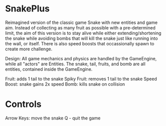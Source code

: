 # SnakePlus

Reimagined version of the classic game Snake with new entities and game aim.
Instead of collecting as many fruit as possible with a pre-determined limit, the
aim of this version is to stay alive while either extending/shortening the snake
while avoiding bombs that will kill the snake just like running into the wall,
or itself. There is also speed boosts that occassionally spawn to create more
challenge.

Design:
All game mechanics and physics are handled by the GameEngine, while all "actors"
are Entities. The snake, tail, fruits, and bomb are all entities, contained inside
the GameEngine.

Fruit: adds 1 tail to the snake
Spiky Fruit: removes 1 tail to the snake
Speed Boost: snake gains 2x speed
Bomb: kills snake on collision

# Controls

Arrow Keys: move the snake
Q - quit the game